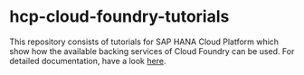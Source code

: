 # hcp-cloud-foundry-tutorials
This repository consists of tutorials for SAP HANA Cloud Platform which show how the available backing services of Cloud Foundry can be used. For detailed documentation, have a look [here](https://uacp2.hana.ondemand.com/viewer/#/hcp_cf/65ede018945e47e79edaa7aff3dd3c4d.html).
